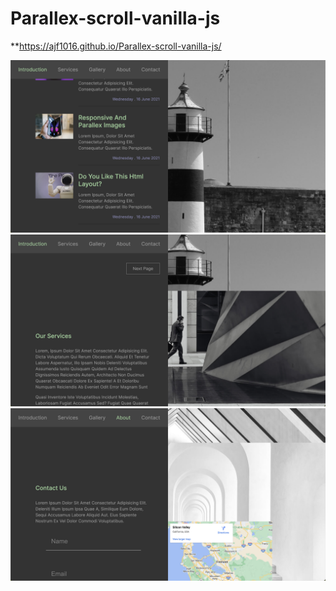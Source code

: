 # Parallex-scroll-vanilla-js
 **https://ajf1016.github.io/Parallex-scroll-vanilla-js/

![Out](output/1.png)
![Out](output/2.png)
![Out](output/3.png)

